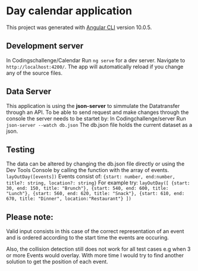 # Day calendar application

This project was generated with [Angular CLI](https://github.com/angular/angular-cli) version 10.0.5.

## Development server

In Codingschallenge/Calendar
Run `ng serve` for a dev server. Navigate to `http://localhost:4200/`. The app will automatically reload if you change any of the source files.

## Data Server

This application is using the **json-server** to simmulate the Datatransfer through an API.
To be able to send request and make changes through the console the server needs to be startet by:
In Codingchallenge/server
Run `json-server --watch db.json`
The db.json file holds the current dataset as a json.

## Testing

The data can be altered by changing the db.json file directly or using the Dev Tools Console by calling the function with the array of events.
`layOutDay([events])`
Events consist of:
`{start: number, end:number, title?: string, location?: string}`
For example try:
`layOutDay([ {start: 30, end: 150, title: "Brunch"}, {start: 540, end: 600, title: "Lunch"}, {start: 560, end: 620, title: "Snack"}, {start: 610, end: 670, title: "Dinner", location:"Restaurant"} ])`

## Please note:

Valid input consists in this case of the correct representation of an event and is ordered according to the start time the events are occuring.

Also, the collision detection still does not work for all test cases e.g when 3 or more Events would overlay. With more time I would try to find another solution to get the position of each event. 

